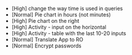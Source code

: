 - [High]   change the way time is used in queries
- [Normal] Pie chart in hours (not minutes)
- [High]   Pie chart on the right
- [High]   Activity - input on the horizontal
- [High]   Activity - table with the last 10-20 inputs
- [Normal] Translate App to RO
- [Normal] Encrypt passwords
